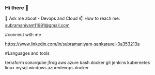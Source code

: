 ### Hi there 👋

<!--
**subramaniyamsankaravel/subramaniyamsankaravel** is a ✨ _special_ ✨ repository because its `README.md` (this file) appears on your GitHub profile.

Here are some ideas to get you started:

- 🔭 I’m currently working on ...
- 🌱 I’m currently learning ...
- 👯 I’m looking to collaborate on ...
- 🤔 I’m looking for help with ...
- 💬 Ask me about ...
- 📫 How to reach me: ...
- 😄 Pronouns: ...
- ⚡ Fun fact: ...
-->

💬 Ask me about - Devops and Cloud
📫 How to reach me: subramaniyam11981@gmail.com

#connect with me

https://www.linkedin.com/in/subramaniyam-sankaravel-0a353213a

#Languages and tools

terraform sonarqube jfrog aws azure bash  docker git jenkins kubernetes linux mysql windows azuredevops docker


